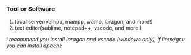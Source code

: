### Tool or Software

1. local server(xampp, mampp, wamp, laragon, and more!)
2. text editor(sublime, notepad++, vscode, and more!)

_i recommend you install laragon and vscode (windows only), if linux/gnu you can install apache_
